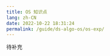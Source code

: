 ```yaml
---
title: OS 知识点
lang: zh-CN
date: 2022-10-22 18:31:24
permalink: /guide/ds-algo-os/os-exp/
---
```


待补充